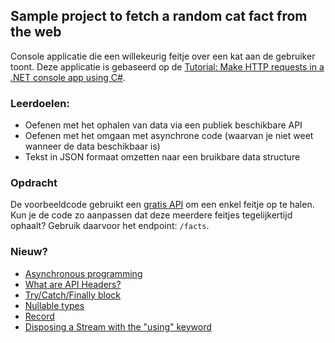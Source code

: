 ## Sample project to fetch a random cat fact from the web
Console applicatie die een willekeurig feitje over een kat aan de gebruiker toont. 
Deze applicatie is gebaseerd op de [Tutorial: Make HTTP requests in a .NET console app using C#](https://learn.microsoft.com/en-us/dotnet/csharp/tutorials/console-webapiclient).

### Leerdoelen:
- Oefenen met het ophalen van data via een publiek beschikbare API
- Oefenen met het omgaan met asynchrone code (waarvan je niet weet wanneer de data beschikbaar is)
- Tekst in JSON formaat omzetten naar een bruikbare data structure

### Opdracht
De voorbeeldcode gebruikt een [gratis API](https://catfact.ninja/#/) om een enkel feitje op te halen. Kun je de code zo aanpassen dat deze meerdere feitjes tegelijkertijd ophaalt? Gebruik daarvoor het endpoint: ```/facts```.

### Nieuw?
- [Asynchronous programming](https://learn.microsoft.com/en-us/dotnet/csharp/asynchronous-programming/)
- [What are API Headers?](https://apipheny.io/api-headers/)
- [Try/Catch/Finally block](https://www.w3schools.com/cs/cs_exceptions.php)
- [Nullable types](https://learn.microsoft.com/en-us/dotnet/csharp/language-reference/builtin-types/nullable-value-types)
- [Record](https://learn.microsoft.com/en-us/dotnet/csharp/fundamentals/types/records)
- [Disposing a Stream with the "using" keyword](https://learn.microsoft.com/en-us/dotnet/csharp/language-reference/statements/using)

